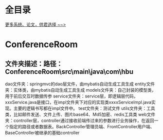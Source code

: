 # 全目录

[更多系统、论文，供君选择 ~~>](https://www.yuque.com/wisebit/blog)
# ConferenceRoom

## 文件夹描述：路径：ConferenceRoom\src\main\java\com\hbu
dao文件夹：springmvc的dao层文件，由mybatis自动生成工具生成
entity文件夹：实体类，由mybatis自动生成工具生成
models文件夹：自己封装的模型类，用于前后交互时数据传参
service文件夹：service层，即逻辑层代码，xxxService.java是接口，在impl文件夹下对应的实现类xxxxServiceImpl.java实现。主要的逻辑书写都在impl文件中。
test文件夹：测试文件
utils文件夹：工具类，比如邮件发送、文件上传、图片base64、Md5加密、redis工具类
web文件夹：controller层，controller通过接收前端传过来的参数进行业务操作，在返回一个指定的路径或者数据表。BackController管理员端、FrontController用户端、BaseController被继承的基础controller




